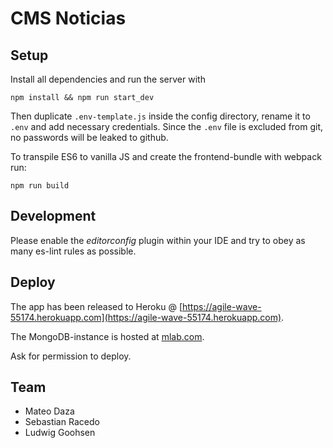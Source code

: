 # CMS Noticias

## Setup

Install all dependencies and run the server with
```
npm install && npm run start_dev
```

Then duplicate `.env-template.js` inside the config directory, rename it to `.env` and add necessary credentials.
Since the `.env` file is excluded from git, no passwords will be leaked to github.

To transpile ES6 to vanilla JS and create the frontend-bundle with webpack run:
```
npm run build
```

## Development
Please enable the *editorconfig* plugin within your IDE and try to obey as many es-lint rules as possible.

## Deploy
The app has been released to Heroku @ [https://agile-wave-55174.herokuapp.com](https://agile-wave-55174.herokuapp.com).

The MongoDB-instance is hosted at [mlab.com](https://mlab.com).

Ask for permission to deploy.

## Team

* Mateo Daza
* Sebastian Racedo
* Ludwig Goohsen
